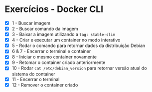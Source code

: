 # Exercícios - Docker CLI

- [x] 1 - Buscar imagem
- [x] 2 - Buscar comando da imagem
- [x] 3 - Baixar a imagem utilizando a ```tag: stable-slim```
- [x] 4 - Criar e executar um container no modo interativo
- [x] 5 - Rodar o comando para retornar dados da distribuição Debian
- [x] 6 & 7 - Encerrar o terminal e container
- [x] 8 - Iniciar o mesmo container novamente
- [x] 9 - Retomar o container criado anteriormente
- [x] 10 - Rodar ```cat /etc/debian_version``` para retornar versão atual do sistema do container
- [x] 11 - Encerrar o terminal
- [x] 12 - Remover o container criado
